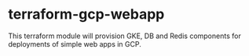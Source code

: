 # terraform-gcp-webapp
This terraform module will provision GKE, DB and Redis components for deployments of simple web apps in GCP.
